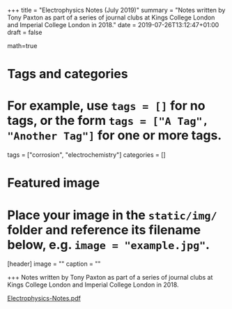 +++
title = "Electrophysics Notes (July 2019)"
summary = "Notes written by Tony Paxton as part of a series of journal clubs at Kings College London and Imperial College London in 2018."
date = 2019-07-26T13:12:47+01:00
draft = false

math=true

# Tags and categories
# For example, use `tags = []` for no tags, or the form `tags = ["A Tag", "Another Tag"]` for one or more tags.
tags = ["corrosion", "electrochemistry"]
categories = []

# Featured image
# Place your image in the `static/img/` folder and reference its filename below, e.g. `image = "example.jpg"`.
[header]
image = ""
caption = ""

+++
Notes written by Tony Paxton as part of a series of journal clubs at Kings College London and Imperial College London in 2018.

[Electrophysics-Notes.pdf](/files/notes-v5.pdf)
